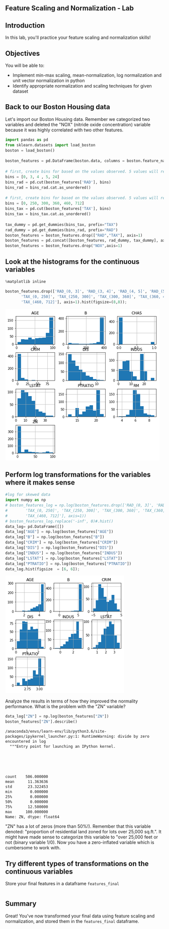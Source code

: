 
## Feature Scaling and Normalization - Lab

## Introduction
In this lab, you'll practice your feature scaling and normalization skills!

## Objectives
You will be able to:
* Implement min-max scaling, mean-normalization, log normalization and unit vector normalization in python
* Identify appropriate normalization and scaling techniques for given dataset

## Back to our Boston Housing data

Let's import our Boston Housing data. Remember we categorized two variables and deleted the "NOX" (nitride oxide concentration) variable because it was highly correlated with two other features.


```python
import pandas as pd
from sklearn.datasets import load_boston
boston = load_boston()

boston_features = pd.DataFrame(boston.data, columns = boston.feature_names)

# first, create bins for based on the values observed. 5 values will result in 4 bins
bins = [0, 3, 4 , 5, 24]
bins_rad = pd.cut(boston_features['RAD'], bins)
bins_rad = bins_rad.cat.as_unordered()

# first, create bins for based on the values observed. 5 values will result in 4 bins
bins = [0, 250, 300, 360, 460, 712]
bins_tax = pd.cut(boston_features['TAX'], bins)
bins_tax = bins_tax.cat.as_unordered()

tax_dummy = pd.get_dummies(bins_tax, prefix="TAX")
rad_dummy = pd.get_dummies(bins_rad, prefix="RAD")
boston_features = boston_features.drop(["RAD","TAX"], axis=1)
boston_features = pd.concat([boston_features, rad_dummy, tax_dummy], axis=1)
boston_features = boston_features.drop("NOX",axis=1)
```

## Look at the histograms for the continuous variables


```python
%matplotlib inline
```


```python
boston_features.drop(['RAD_(0, 3]', 'RAD_(3, 4]', 'RAD_(4, 5]', 'RAD_(5, 24]',
       'TAX_(0, 250]', 'TAX_(250, 300]', 'TAX_(300, 360]', 'TAX_(360, 460]',
       'TAX_(460, 712]'], axis=1).hist(figsize=(8,8));
```


![png](index_files/index_8_0.png)


## Perform log transformations for the variables where it makes sense


```python
#log for skewed data
import numpy as np
# boston_features_log = np.log(boston_features.drop(['RAD_(0, 3]', 'RAD_(3, 4]', 'RAD_(4, 5]', 'RAD_(5, 24]',
#        'TAX_(0, 250]', 'TAX_(250, 300]', 'TAX_(300, 360]', 'TAX_(360, 460]',
#        'TAX_(460, 712]'], axis=1))
# boston_features_log.replace('-inf', 0)#.hist()
data_log= pd.DataFrame([])
data_log["AGE"] = np.log(boston_features["AGE"])
data_log["B"] = np.log(boston_features["B"])
data_log["CRIM"] = np.log(boston_features["CRIM"])
data_log["DIS"] = np.log(boston_features["DIS"])
data_log["INDUS"] = np.log(boston_features["INDUS"])
data_log["LSTAT"] = np.log(boston_features["LSTAT"])
data_log["PTRATIO"] = np.log(boston_features["PTRATIO"])
data_log.hist(figsize  = [6, 6]);
```


![png](index_files/index_10_0.png)


Analyze the results in terms of how they improved the normality performance. What is the problem with the "ZN" variable?  


```python
data_log["ZN"] = np.log(boston_features["ZN"])
boston_features["ZN"].describe()
```

    /anaconda3/envs/learn-env/lib/python3.6/site-packages/ipykernel_launcher.py:1: RuntimeWarning: divide by zero encountered in log
      """Entry point for launching an IPython kernel.





    count    506.000000
    mean      11.363636
    std       23.322453
    min        0.000000
    25%        0.000000
    50%        0.000000
    75%       12.500000
    max      100.000000
    Name: ZN, dtype: float64



"ZN" has a lot of zeros (more than 50%!). Remember that this variable denoted: "proportion of residential land zoned for lots over 25,000 sq.ft.". It might have made sense to categorize this variable to "over 25,000 feet or not (binary variable 1/0). Now you have a zero-inflated variable which is cumbersome to work with.

## Try different types of transformations on the continuous variables

Store your final features in a dataframe `features_final`


```python

```

## Summary
Great! You've now transformed your final data using feature scaling and normalization, and stored them in the `features_final` dataframe.
